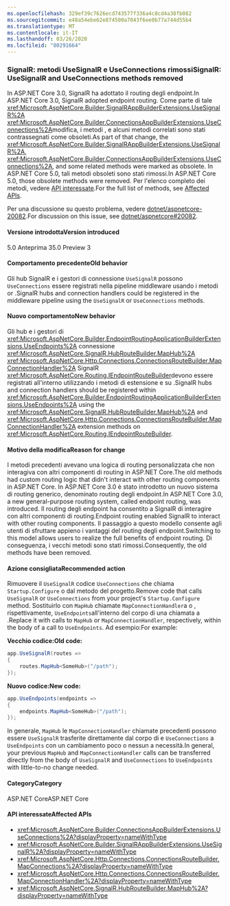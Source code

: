 ```yaml
---
ms.openlocfilehash: 329ef39c7626ecd743577f336a4c8cd4a38fb082
ms.sourcegitcommit: e48a54ebe62e874500a7043f6ee0b77a744d55b4
ms.translationtype: MT
ms.contentlocale: it-IT
ms.lasthandoff: 03/26/2020
ms.locfileid: "80291664"
---
```

### <a name="signalr-usesignalr-and-useconnections-methods-removed"></a><span data-ttu-id="3b23c-101">SignalR: metodi UseSignalR e UseConnections rimossi</span><span class="sxs-lookup"><span data-stu-id="3b23c-101">SignalR: UseSignalR and UseConnections methods removed</span></span>

<span data-ttu-id="3b23c-102">In ASP.NET Core 3.0, SignalR ha adottato il routing degli endpoint.</span><span class="sxs-lookup"><span data-stu-id="3b23c-102">In ASP.NET Core 3.0, SignalR adopted endpoint routing.</span></span> <span data-ttu-id="3b23c-103">Come parte di tale <xref:Microsoft.AspNetCore.Builder.SignalRAppBuilderExtensions.UseSignalR%2A> <xref:Microsoft.AspNetCore.Builder.ConnectionsAppBuilderExtensions.UseConnections%2A>modifica, i metodi , e alcuni metodi correlati sono stati contrassegnati come obsoleti.</span><span class="sxs-lookup"><span data-stu-id="3b23c-103">As part of that change, the <xref:Microsoft.AspNetCore.Builder.SignalRAppBuilderExtensions.UseSignalR%2A>, <xref:Microsoft.AspNetCore.Builder.ConnectionsAppBuilderExtensions.UseConnections%2A>, and some related methods were marked as obsolete.</span></span> <span data-ttu-id="3b23c-104">In ASP.NET Core 5.0, tali metodi obsoleti sono stati rimossi.</span><span class="sxs-lookup"><span data-stu-id="3b23c-104">In ASP.NET Core 5.0, those obsolete methods were removed.</span></span> <span data-ttu-id="3b23c-105">Per l'elenco completo dei metodi, vedere [API interessate](#affected-apis).</span><span class="sxs-lookup"><span data-stu-id="3b23c-105">For the full list of methods, see [Affected APIs](#affected-apis).</span></span>

<span data-ttu-id="3b23c-106">Per una discussione su questo problema, vedere [dotnet/aspnetcore-20082](https://github.com/dotnet/aspnetcore/issues/20082).</span><span class="sxs-lookup"><span data-stu-id="3b23c-106">For discussion on this issue, see [dotnet/aspnetcore#20082](https://github.com/dotnet/aspnetcore/issues/20082).</span></span>

#### <a name="version-introduced"></a><span data-ttu-id="3b23c-107">Versione introdotta</span><span class="sxs-lookup"><span data-stu-id="3b23c-107">Version introduced</span></span>

<span data-ttu-id="3b23c-108">5.0 Anteprima 3</span><span class="sxs-lookup"><span data-stu-id="3b23c-108">5.0 Preview 3</span></span>

#### <a name="old-behavior"></a><span data-ttu-id="3b23c-109">Comportamento precedente</span><span class="sxs-lookup"><span data-stu-id="3b23c-109">Old behavior</span></span>

<span data-ttu-id="3b23c-110">Gli hub SignalR e i gestori di connessione `UseSignalR` possono `UseConnections` essere registrati nella pipeline middleware usando i metodi or .</span><span class="sxs-lookup"><span data-stu-id="3b23c-110">SignalR hubs and connection handlers could be registered in the middleware pipeline using the `UseSignalR` or `UseConnections` methods.</span></span>

#### <a name="new-behavior"></a><span data-ttu-id="3b23c-111">Nuovo comportamento</span><span class="sxs-lookup"><span data-stu-id="3b23c-111">New behavior</span></span>

<span data-ttu-id="3b23c-112">Gli hub e i gestori di <xref:Microsoft.AspNetCore.Builder.EndpointRoutingApplicationBuilderExtensions.UseEndpoints%2A> connessione <xref:Microsoft.AspNetCore.SignalR.HubRouteBuilder.MapHub%2A> <xref:Microsoft.AspNetCore.Http.Connections.ConnectionsRouteBuilder.MapConnectionHandler%2A> SignalR <xref:Microsoft.AspNetCore.Routing.IEndpointRouteBuilder>devono essere registrati all'interno utilizzando i metodi di estensione e su .</span><span class="sxs-lookup"><span data-stu-id="3b23c-112">SignalR hubs and connection handlers should be registered within <xref:Microsoft.AspNetCore.Builder.EndpointRoutingApplicationBuilderExtensions.UseEndpoints%2A> using the <xref:Microsoft.AspNetCore.SignalR.HubRouteBuilder.MapHub%2A> and <xref:Microsoft.AspNetCore.Http.Connections.ConnectionsRouteBuilder.MapConnectionHandler%2A> extension methods on <xref:Microsoft.AspNetCore.Routing.IEndpointRouteBuilder>.</span></span>

#### <a name="reason-for-change"></a><span data-ttu-id="3b23c-113">Motivo della modifica</span><span class="sxs-lookup"><span data-stu-id="3b23c-113">Reason for change</span></span>

<span data-ttu-id="3b23c-114">I metodi precedenti avevano una logica di routing personalizzata che non interagiva con altri componenti di routing in ASP.NET Core.</span><span class="sxs-lookup"><span data-stu-id="3b23c-114">The old methods had custom routing logic that didn't interact with other routing components in ASP.NET Core.</span></span> <span data-ttu-id="3b23c-115">In ASP.NET Core 3.0 è stato introdotto un nuovo sistema di routing generico, denominato routing degli endpoint.</span><span class="sxs-lookup"><span data-stu-id="3b23c-115">In ASP.NET Core 3.0, a new general-purpose routing system, called endpoint routing, was introduced.</span></span> <span data-ttu-id="3b23c-116">Il routing degli endpoint ha consentito a SignalR di interagire con altri componenti di routing.</span><span class="sxs-lookup"><span data-stu-id="3b23c-116">Endpoint routing enabled SignalR to interact with other routing components.</span></span> <span data-ttu-id="3b23c-117">Il passaggio a questo modello consente agli utenti di sfruttare appieno i vantaggi del routing degli endpoint.</span><span class="sxs-lookup"><span data-stu-id="3b23c-117">Switching to this model allows users to realize the full benefits of endpoint routing.</span></span> <span data-ttu-id="3b23c-118">Di conseguenza, i vecchi metodi sono stati rimossi.</span><span class="sxs-lookup"><span data-stu-id="3b23c-118">Consequently, the old methods have been removed.</span></span>

#### <a name="recommended-action"></a><span data-ttu-id="3b23c-119">Azione consigliata</span><span class="sxs-lookup"><span data-stu-id="3b23c-119">Recommended action</span></span>

<span data-ttu-id="3b23c-120">Rimuovere il `UseSignalR` codice `UseConnections` che chiama `Startup.Configure` o dal metodo del progetto.</span><span class="sxs-lookup"><span data-stu-id="3b23c-120">Remove code that calls `UseSignalR` or `UseConnections` from your project's `Startup.Configure` method.</span></span> <span data-ttu-id="3b23c-121">Sostituirlo con `MapHub` chiamate `MapConnectionHandler`a o , rispettivamente, `UseEndpoints`all'interno del corpo di una chiamata a .</span><span class="sxs-lookup"><span data-stu-id="3b23c-121">Replace it with calls to `MapHub` or `MapConnectionHandler`, respectively, within the body of a call to `UseEndpoints`.</span></span> <span data-ttu-id="3b23c-122">Ad esempio:</span><span class="sxs-lookup"><span data-stu-id="3b23c-122">For example:</span></span>

<span data-ttu-id="3b23c-123">**Vecchio codice:**</span><span class="sxs-lookup"><span data-stu-id="3b23c-123">**Old code:**</span></span>

```csharp
app.UseSignalR(routes =>
{
    routes.MapHub<SomeHub>("/path");
});
```

<span data-ttu-id="3b23c-124">**Nuovo codice:**</span><span class="sxs-lookup"><span data-stu-id="3b23c-124">**New code:**</span></span>

```csharp
app.UseEndpoints(endpoints =>
{
    endpoints.MapHub<SomeHub>("/path");
});
```

<span data-ttu-id="3b23c-125">In generale, `MapHub` le `MapConnectionHandler` chiamate precedenti possono essere `UseSignalR` trasferite direttamente dal corpo di e `UseConnections` a `UseEndpoints` con un cambiamento poco o nessun a necessità.</span><span class="sxs-lookup"><span data-stu-id="3b23c-125">In general, your previous `MapHub` and `MapConnectionHandler` calls can be transferred directly from the body of `UseSignalR` and `UseConnections` to `UseEndpoints` with little-to-no change needed.</span></span>

#### <a name="category"></a><span data-ttu-id="3b23c-126">Category</span><span class="sxs-lookup"><span data-stu-id="3b23c-126">Category</span></span>

<span data-ttu-id="3b23c-127">ASP.NET Core</span><span class="sxs-lookup"><span data-stu-id="3b23c-127">ASP.NET Core</span></span>

#### <a name="affected-apis"></a><span data-ttu-id="3b23c-128">API interessate</span><span class="sxs-lookup"><span data-stu-id="3b23c-128">Affected APIs</span></span>

- <xref:Microsoft.AspNetCore.Builder.ConnectionsAppBuilderExtensions.UseConnections%2A?displayProperty=nameWithType>
- <xref:Microsoft.AspNetCore.Builder.SignalRAppBuilderExtensions.UseSignalR%2A?displayProperty=nameWithType>
- <xref:Microsoft.AspNetCore.Http.Connections.ConnectionsRouteBuilder.MapConnections%2A?displayProperty=nameWithType>
- <xref:Microsoft.AspNetCore.Http.Connections.ConnectionsRouteBuilder.MapConnectionHandler%2A?displayProperty=nameWithType>
- <xref:Microsoft.AspNetCore.SignalR.HubRouteBuilder.MapHub%2A?displayProperty=nameWithType>

<!--

#### Affected APIs

- `Overload:Microsoft.AspNetCore.Builder.ConnectionsAppBuilderExtensions.UseConnections`
- `Overload:Microsoft.AspNetCore.Builder.SignalRAppBuilderExtensions.UseSignalR`
- `Overload:Microsoft.AspNetCore.Http.Connections.ConnectionsRouteBuilder.MapConnections`
- `Overload:Microsoft.AspNetCore.Http.Connections.ConnectionsRouteBuilder.MapConnectionHandler`
- `Overload:Microsoft.AspNetCore.SignalR.HubRouteBuilder.MapHub`

-->
